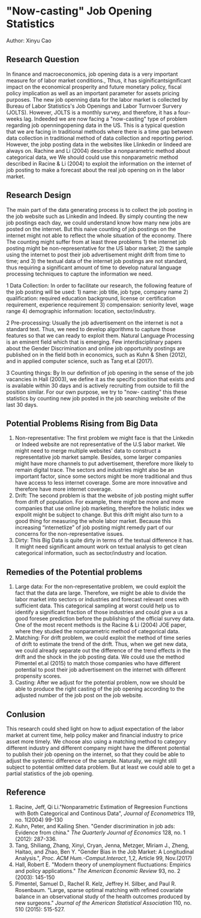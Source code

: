 # "Now-casting" Job Opening Statistics
Author: Xinyu Cao

## Research Question
In finance and macroeconomics, job opening data is a very important measure for of labor market conditions., Tthus, it has siginificantsignificant impact on the economical prosperity and future monetary policy, fiscal policy implication as well as an important parameter for assets pricing purposes. The new job openning data for the labor market is collected by Bureau of Labor Statistics's Job Openings and Labor Turnvoer Survery (JOLTS). However, JOLTS is a monthly survey, and therefore, it has a four- weeks lag. Indeeded we are now facing a "now-casting" type of problem regarding job openningopening data in the US. This is a typical question that we are facing in traditional methods where there is a time gap between data collection in traditional method of data collection and reporting period. However, the jobp posting data in the websites like Llinkedin or Iindeed are always on. Rachine and Li (2004) describe a nonparametric method about categorical data, we We should could use this nonparametric method described in Racine & Li (2004) to exploit the information on the internet of job posting to make a forecast about the real job opening on in the labor market. 

## Research Design
The main part of the data generating process is to collect the job posting in the job website such as Linkedin and Indeed. By simply counting the new job postings each day, we could understand know how many new jobs are posted on the internet. But this naive counting of job postings on the internet might not able to reflect the whole situation of the economy. There The counting might suffer from at least three problems 1) the internet job posting might be non-representative for the US labor market; 2) the sample using the internet to post their job advertisement might drift from time to time; and 3) the textual data of the internet job postings are not standard, thus requiring a significant amount of time to develop natural language processing techniques to capture the information we need.

1 Data Collection: In order to facilitate our research, the following feature of the job posting will be used:
       1) name: job title, job type, company name
       2) qualification: required education background, license or certification requirement, experience requirement
       3) compensaion: seniority level, wage range
       4) demographic information: location, sector/industry.

2 Pre-processing: 
Usually the job advertisement on the internet is not a standard text. Thus, we need to develop algorithms to capture those features so that we can ready to exploit them. Natural Language Processing is an eminent field which that is emerging. Few interdisciplinary papers about the Gender Discrimination and online job opportunity postings are published on in the field both in economics, such as Kuhn & Shen (2012), and in applied computer science, such as Tang et.al (2017).

3 Counting things: 
By In our definition of job opening in the sense of the job vacancies in Hall (2003), we define it as the specific position that exists and is available within 30 days and is actively recruiting  from outside to fill the position similar. For our own purpose, we try to "now- casting" this these statistics by counting new job posted in the job searching website of the last 30 days.
  

## Potential Problems Rising from Big Data 
1) Non-representative: 
   The first problem we might face is that the Linkedin or Indeed website are not representative of the U.S labor market. We might need to merge multiple websites’ data to construct a representative job market sample. Besides, some larger companies might have more channels to put advertisement, therefore more likely to remain digital trace. The sectors and industries might also be an important factor, since some sectors might be more traditional and thus have access to less internet coverage. Some are more innovative and therefore have more internet coverage.
2) Drift:
   The second problem is that the website of job posting might suffer from drift of population. For example, there might be more and more companies that use online job marketing, therefore the holistic index we expolit might be subject to change. But this drift might also turn to a good thing for measuring the whole labor market. Because this increasing “internetlize” of job posting might remedy part of our concerns for the non-representative issues.
3) Dirty:
   This Big Data is quite dirty in terms of the textual difference it has. It might need significant amount work on textual analysis to get clean categorical information, such as sector/industry and location.

## Remedies of the Potential problems
1) Large data: 
   For the non-representative problem, we could exploit the fact that the data are large. Therefore, we might be able to divide the labor market into sectors or industries and forecast relevant ones with sufficient data. This categorical sampling at worst could help us to identify a significant fraction of those industries and could give a us a good foresee prediction before the publishing of the official survey data. One of the most recent methods is the Racine & Li (2004) JOE paper, where they studied the nonparametric method of categorical data. 
2) Matching:
   For drift problem, we could exploit the method of time series of drift to estimate the trend of the drift. Thus, when we get new data, we could already separate out the difference of the trend effects in the drift and the shock in the job posting data. We could use the method Pimentel et.al (2015) to match those companies who have different potential to post their job advertisement on the internet with different propensity scores.
3) Casting:
   After we adjust for the potential problem, now we should be able to produce the right casting of the job opening according to the adjusted number of the job post on the job website.

## Conlusion
This research could shed light on how to adjust expectation of the labor market at current time, help policy maker and financial industry to price asset more timely. We choose also using a matching method to category different industry and different company might have the different potential to publish their job opening on the internet, so that they could be able to adjust the systemic difference of the sample. Naturally, we might still subject to potential omitted data problem. But at least we could able to get a partial statistics of the job opening.


## Reference
1. Racine, Jeff, Qi Li."Nonparametric Estimation of Regreesion Functions with Both Categorical and Continous Data", *Journal of Econometrics* 119, no. 1(2004) 99-130
2. Kuhn, Peter, and Kailing Shen. "Gender discrimination in job ads: Evidence from china." *The Quarterly Journal of Economics* 128, no. 1 (2012): 287-336.
3. Tang, Shiliang, Zhang, Xinyi, Cryan, Jenna, Metzger, Miriam J., Zheng, Haitao, and Zhao, Ben Y. "Gender Bias in the Job Market: A Longitudinal Analysis.", *Proc. ACM Hum.-Comput.Interact*, 1,2, Article 99, Nov.(2017)
4. Hall, Robert E. "Modern theory of unemployment fluctuations: Empirics and policy applications." *The American Economic Review* 93, no. 2 (2003): 145-150
5. Pimentel, Samuel D., Rachel R. Kelz, Jeffrey H. Silber, and Paul R. Rosenbaum. "Large, sparse optimal matching with refined covariate balance in an observational study of the health outcomes produced by new surgeons." *Journal of the American Statistical Association* 110, no. 510 (2015): 515-527.


